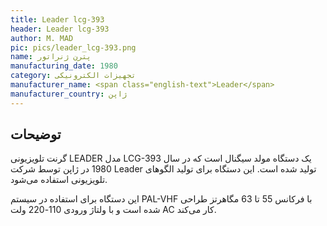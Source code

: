 ```yaml
---
title: Leader lcg-393
header: Leader lcg-393
author: M. MAD
pic: pics/leader_lcg-393.png
name: پترن ژنراتور
manufacturing_date: 1980
category: تجهیزات الکترونیکی
manufacturer_name: <span class="english-text">Leader</span>
manufacturer_country: ژاپن
---
```


<h2 class="fa-IR-explanation-header">توضیحات</h2>
<p>
گرنت تلویزیونی
<span class="english-text">LEADER</span>
مدل
<span class="english-text">LCG-393</span>
یک دستگاه مولد سیگنال است که در سال 1980 در ژاپن توسط شرکت
<span class="english-text">Leader</span>
تولید شده است. این دستگاه برای تولید الگوهای تلویزیونی استفاده می‌شود.
</p>
<p>
این دستگاه برای استفاده در سیستم
<span class="english-text">PAL-VHF</span>
با فرکانس 55 تا 63 مگاهرتز طراحی شده است و با ولتاژ ورودی 110-220 ولت
<span class="english-text">AC</span>
کار می‌کند.
</p>
